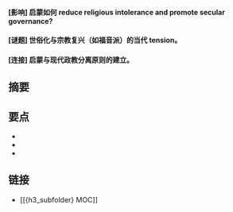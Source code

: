#### [影响] 启蒙如何 reduce religious intolerance and promote secular governance?


#### [谜题] 世俗化与宗教复兴（如福音派）的当代 tension。


#### [连接] 启蒙与现代政教分离原则的建立。


## 摘要


## 要点

- 
- 
- 

## 链接

- [[{h3_subfolder} MOC]]
